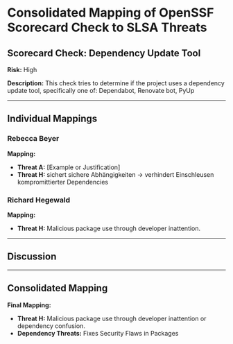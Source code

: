 # Consolidated Mapping of OpenSSF Scorecard Check to SLSA Threats

## Scorecard Check: Dependency Update Tool

**Risk:** High

**Description:** This check tries to determine if the project uses a dependency update tool, specifically one of: Dependabot, Renovate bot, PyUp

---

## Individual Mappings

### Rebecca Beyer

**Mapping:**

- **Threat A:** [Example or Justification]
- **Threat H:** sichert sichere Abhängigkeiten -> verhindert Einschleusen kompromittierter Dependencies

### Richard Hegewald

**Mapping:**

- **Threat H:** Malicious package use through developer inattention.

---

## Discussion

---

## Consolidated Mapping

**Final Mapping:**

- **Threat H:** Malicious package use through developer inattention or dependency confusion.
- **Dependency Threats:** Fixes Security Flaws in Packages
